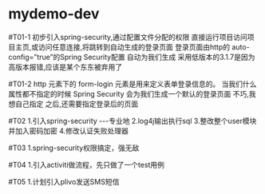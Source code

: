 # mydemo-dev

#T01-1
初步引入spring-security,通过配置文件分配的权限
直接运行项目访问项目主页,或访问任意连接,将跳转到自动生成的登录页面
登录页面由http的 auto-config=”true”的Spring Security配置 自动为我们生成
采用低版本的3.1.7是因为高版本报错,应该是某个东东被弃用了

#T01-2
http 元素下的 form-login 元素是用来定义表单登录信息的。
当我们什么属性都不指定的时候 Spring Security 会为我们生成一个默认的登录页面
不巧,我想自己指定
之后,还需要指定登录后的页面

#T02
1.引入spring-security ---专业地
2.log4j输出执行sql
3.整改整个user模块并加入密码加密
4.修改认证失败处理器

#T03
1.spring-security权限搞定，强无敌

#T04
1.引入activiti做流程，先只做了一个test用例

#T05
1.计划引入plivo发送SMS短信

